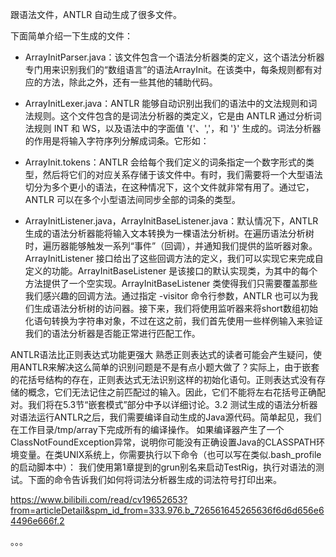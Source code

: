 
跟语法文件，ANTLR 自动生成了很多文件。


下面简单介绍一下生成的文件：
- ArrayInitParser.java：该文件包含一个语法分析器类的定义，这个语法分析器专门用来识别我们的“数组语言”的语法ArrayInit。在该类中，每条规则都有对应的方法，除此之外，还有一些其他的辅助代码。

- ArrayInitLexer.java：ANTLR 能够自动识别出我们的语法中的文法规则和词法规则。这个文件包含的是词法分析器的类定义，它是由 ANTLR 通过分析词法规则 INT 和 WS，以及语法中的字面值 '{'、','，和 '}' 生成的。词法分析器的作用是将输入字符序列分解成词条。它形如：


- ArrayInit.tokens：ANTLR 会给每个我们定义的词条指定一个数字形式的类型，然后将它们的对应关系存储于该文件中。有时，我们需要将一个大型语法切分为多个更小的语法，在这种情况下，这个文件就非常有用了。通过它，ANTLR 可以在多个小型语法间同步全部的词条的类型。

- ArrayInitListener.java，ArrayInitBaseListener.java：默认情况下，ANTLR 生成的语法分析器能将输入文本转换为一棵语法分析树。在遍历语法分析树时，遍历器能够触发一系列“事件”（回调），并通知我们提供的监听器对象。ArrayInitListener 接口给出了这些回调方法的定义，我们可以实现它来完成自定义的功能。ArrayInitBaseListener 是该接口的默认实现类，为其中的每个方法提供了一个空实现。ArrayInitBaseListener 类使得我们只需要覆盖那些我们感兴趣的回调方法。通过指定 -visitor 命令行参数，ANTLR 也可以为我们生成语法分析树的访问器。接下来，我们将使用监听器来将short数组初始化语句转换为字符串对象，不过在这之前，我们首先使用一些样例输入来验证我们的语法分析器是否能正常进行匹配工作。


ANTLR语法比正则表达式功能更强大
熟悉正则表达式的读者可能会产生疑问，使用ANTLR来解决这么简单的识别问题是不是有点小题大做了？实际上，由于嵌套的花括号结构的存在，正则表达式无法识别这样的初始化语句。正则表达式没有存储的概念，它们无法记住之前匹配过的输入。因此，它们不能将左右花括号正确配对。我们将在5.3节“嵌套模式”部分中予以详细讨论。3.2 测试生成的语法分析器
对语法运行ANTLR之后，我们需要编译自动生成的Java源代码。简单起见，我们在工作目录/tmp/array下完成所有的编译操作。
如果编译器产生了一个ClassNotFoundException异常，说明你可能没有正确设置Java的CLASSPATH环境变量。在类UNIX系统上，你需要执行以下命令（也可以写在类似.bash_profile的启动脚本中）：
我们使用第1章提到的grun别名来启动TestRig，执行对语法的测试。下面的命令告诉我们如何将词法分析器生成的词法符号打印出来。



https://www.bilibili.com/read/cv19652653?from=articleDetail&spm_id_from=333.976.b_726561645265636f6d6d656e64496e666f.2









。。。
